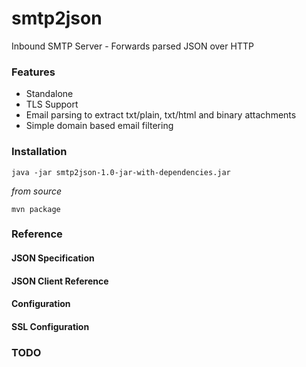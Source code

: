 smtp2json
=========

Inbound SMTP Server - Forwards parsed JSON over HTTP

### Features

- Standalone
- TLS Support
- Email parsing to extract txt/plain, txt/html and binary attachments
- Simple domain based email filtering


### Installation

    java -jar smtp2json-1.0-jar-with-dependencies.jar
 
*from source*
 
    mvn package


### Reference
#### JSON Specification
#### JSON Client Reference
#### Configuration
#### SSL Configuration

### TODO
